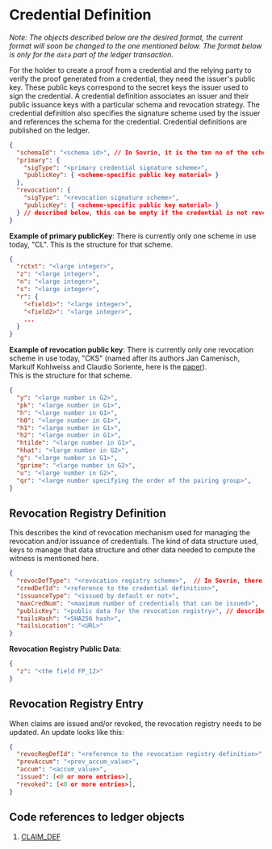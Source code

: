 # Credential Definition
*Note: The objects described below are the desired format, the current format will soon be changed to the one mentioned below. The format below is only for the `data` part of the ledger transaction.*

For the holder to create a proof from a credential and the relying party to 
verify the proof generated from a credential, they need the issuer's public key. These public keys correspond to the secret keys the issuer used to sign the credential. 
A credential definition associates an issuer and their public issuance
keys with a particular schema and revocation strategy. The credential definition 
also specifies the signature scheme used by the issuer and references the schema for the credential.
Credential definitions are published on the ledger. 

```json
{
  "schemaId": "<schema id>", // In Sovrin, it is the txn no of the schema
  "primary": {
    "sigType": "<primary credential signature scheme>",
    "publicKey": { <scheme-specific public key material> }
  },
  "revocation": {
    "sigType": "<revocation signature scheme>",
    "publicKey": { <scheme-specific public key material> }
  } // described below, this can be empty if the credential is not revocable.
}
```

**Example of primary publicKey**:
There is currently only one scheme in use today, "CL". This is the structure for that scheme.
```json
{
  "rctxt": "<large integer>",
  "z": "<large integer>",
  "n": "<large integer>",
  "s": "<large integer>",
  "r": {
    "<field1>": "<large integer>",
    "<field2>": "<large integer>",
    ...
  }
}
```

**Example of revocation public key**:
There is currently only one revocation scheme in use today, "CKS" (named after its authors Jan Camenisch, Markulf Kohlweiss and Claudio Soriente, here is the [paper](https://www.microsoft.com/en-us/research/wp-content/uploads/2016/02/main-51.pdf)).   
This is the structure for that scheme.
```json
{
  "y": "<large number in G2>",
  "pk": "<large number in G1>",
  "h": "<large number in G1>",
  "h0": "<large number in G1>",
  "h1": "<large number in G1>",
  "h2": "<large number in G1>",
  "htilde": "<large number in G1>",
  "hhat": "<large number in G2>",
  "g": "<large number in G1>",
  "gprime": "<large number in G2>",
  "u": "<large number in G2>",
  "qr": "<large number specifying the order of the pairing group>",
}
```

## Revocation Registry Definition
This describes the kind of revocation mechanism used for managing the revocation and/or issuance of credentials. 
The kind of data structure used, keys to manage that data structure and other data needed to compute the witness is mentioned here.
```json
{
  "revocDefType": "<revocation registry scheme>",  // In Sovrin, there is only 1 as of now called CL_ACCUM
  "credDefId": "<reference to the credential definition>",
  "issuanceType": "<issued by default or not>",
  "maxCredNum": "<maximum number of credentials that can be issued>",
  "publicKey": "<public data for the revocation registry>", // described below
  "tailsHash": "<SHA256 hash>",
  "tailsLocation": "<URL>"
}
```

**Revocation Registry Public Data**:
```json
{
  "z": "<the field FP_12>"
}
```

## Revocation Registry Entry
When claims are issued and/or revoked, the revocation registry needs to be updated. An update looks like this:
```json
{
  "revocRegDefId": "<reference to the revocation registry definition>",
  "prevAccum": "<prev_accum_value>",
  "accum": "<accum_value>",
  "issued": [<0 or more entries>],
  "revoked": [<0 or more entries>],
}
```

## Code references to ledger objects
1. [CLAIM_DEF](https://github.com/hyperledger/indy-sdk/blob/778a38d92234080bb77c6dd469a8ff298d9b7154/libindy/src/services/ledger/types.rs#L234)
